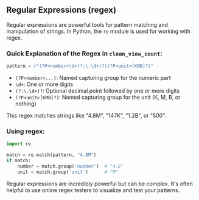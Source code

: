 ## Regular Expressions (regex)

Regular expressions are powerful tools for pattern matching and manipulation of strings. In Python, the `re` module is used for working with regex.

### Quick Explanation of the Regex in `clean_view_count`:

```python
pattern = r"(?P<number>\d+(?:\.\d+)?)(?P<unit>[KMB]?)"
```

- `(?P<number>...)`: Named capturing group for the numeric part
- `\d+`: One or more digits
- `(?:\.\d+)?`: Optional decimal point followed by one or more digits
- `(?P<unit>[KMB]?)`: Named capturing group for the unit (K, M, B, or nothing)

This regex matches strings like "4.8M", "147K", "1.2B", or "500".

### Using regex:

```python
import re

match = re.match(pattern, "4.8M")
if match:
    number = match.group('number')  # "4.8"
    unit = match.group('unit')      # "M"
```

Regular expressions are incredibly powerful but can be complex. It's often helpful to use online regex testers to visualize and test your patterns.